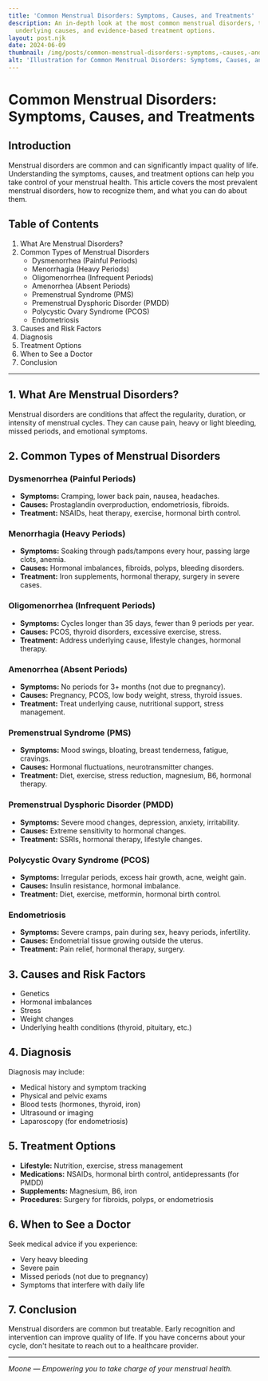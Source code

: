 ```yaml
---
title: 'Common Menstrual Disorders: Symptoms, Causes, and Treatments'
description: An in-depth look at the most common menstrual disorders, their symptoms,
  underlying causes, and evidence-based treatment options.
layout: post.njk
date: 2024-06-09
thumbnail: /img/posts/common-menstrual-disorders:-symptoms,-causes,-and-treatments.png
alt: 'Illustration for Common Menstrual Disorders: Symptoms, Causes, and Treatments'
---
```


# Common Menstrual Disorders: Symptoms, Causes, and Treatments

## Introduction

Menstrual disorders are common and can significantly impact quality of life. Understanding the symptoms, causes, and treatment options can help you take control of your menstrual health. This article covers the most prevalent menstrual disorders, how to recognize them, and what you can do about them.

## Table of Contents
1. What Are Menstrual Disorders?
2. Common Types of Menstrual Disorders
    - Dysmenorrhea (Painful Periods)
    - Menorrhagia (Heavy Periods)
    - Oligomenorrhea (Infrequent Periods)
    - Amenorrhea (Absent Periods)
    - Premenstrual Syndrome (PMS)
    - Premenstrual Dysphoric Disorder (PMDD)
    - Polycystic Ovary Syndrome (PCOS)
    - Endometriosis
3. Causes and Risk Factors
4. Diagnosis
5. Treatment Options
6. When to See a Doctor
7. Conclusion

---

## 1. What Are Menstrual Disorders?

Menstrual disorders are conditions that affect the regularity, duration, or intensity of menstrual cycles. They can cause pain, heavy or light bleeding, missed periods, and emotional symptoms.

## 2. Common Types of Menstrual Disorders

### Dysmenorrhea (Painful Periods)
- **Symptoms:** Cramping, lower back pain, nausea, headaches.
- **Causes:** Prostaglandin overproduction, endometriosis, fibroids.
- **Treatment:** NSAIDs, heat therapy, exercise, hormonal birth control.

### Menorrhagia (Heavy Periods)
- **Symptoms:** Soaking through pads/tampons every hour, passing large clots, anemia.
- **Causes:** Hormonal imbalances, fibroids, polyps, bleeding disorders.
- **Treatment:** Iron supplements, hormonal therapy, surgery in severe cases.

### Oligomenorrhea (Infrequent Periods)
- **Symptoms:** Cycles longer than 35 days, fewer than 9 periods per year.
- **Causes:** PCOS, thyroid disorders, excessive exercise, stress.
- **Treatment:** Address underlying cause, lifestyle changes, hormonal therapy.

### Amenorrhea (Absent Periods)
- **Symptoms:** No periods for 3+ months (not due to pregnancy).
- **Causes:** Pregnancy, PCOS, low body weight, stress, thyroid issues.
- **Treatment:** Treat underlying cause, nutritional support, stress management.

### Premenstrual Syndrome (PMS)
- **Symptoms:** Mood swings, bloating, breast tenderness, fatigue, cravings.
- **Causes:** Hormonal fluctuations, neurotransmitter changes.
- **Treatment:** Diet, exercise, stress reduction, magnesium, B6, hormonal therapy.

### Premenstrual Dysphoric Disorder (PMDD)
- **Symptoms:** Severe mood changes, depression, anxiety, irritability.
- **Causes:** Extreme sensitivity to hormonal changes.
- **Treatment:** SSRIs, hormonal therapy, lifestyle changes.

### Polycystic Ovary Syndrome (PCOS)
- **Symptoms:** Irregular periods, excess hair growth, acne, weight gain.
- **Causes:** Insulin resistance, hormonal imbalance.
- **Treatment:** Diet, exercise, metformin, hormonal birth control.

### Endometriosis
- **Symptoms:** Severe cramps, pain during sex, heavy periods, infertility.
- **Causes:** Endometrial tissue growing outside the uterus.
- **Treatment:** Pain relief, hormonal therapy, surgery.

## 3. Causes and Risk Factors

- Genetics
- Hormonal imbalances
- Stress
- Weight changes
- Underlying health conditions (thyroid, pituitary, etc.)

## 4. Diagnosis

Diagnosis may include:
- Medical history and symptom tracking
- Physical and pelvic exams
- Blood tests (hormones, thyroid, iron)
- Ultrasound or imaging
- Laparoscopy (for endometriosis)

## 5. Treatment Options

- **Lifestyle:** Nutrition, exercise, stress management
- **Medications:** NSAIDs, hormonal birth control, antidepressants (for PMDD)
- **Supplements:** Magnesium, B6, iron
- **Procedures:** Surgery for fibroids, polyps, or endometriosis

## 6. When to See a Doctor

Seek medical advice if you experience:
- Very heavy bleeding
- Severe pain
- Missed periods (not due to pregnancy)
- Symptoms that interfere with daily life

## 7. Conclusion

Menstrual disorders are common but treatable. Early recognition and intervention can improve quality of life. If you have concerns about your cycle, don't hesitate to reach out to a healthcare provider.

---

*Moone — Empowering you to take charge of your menstrual health.* 